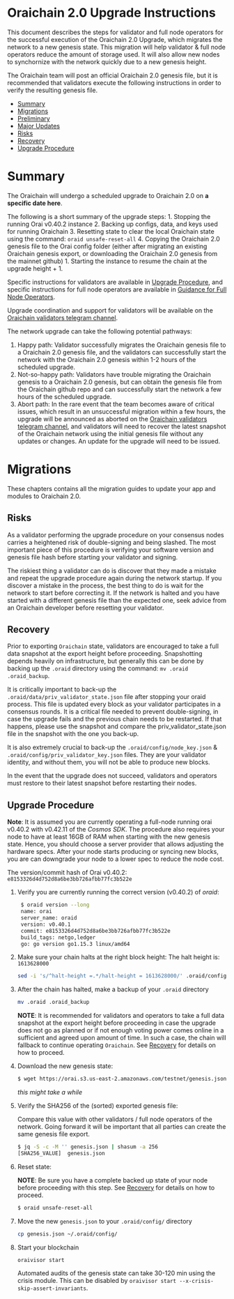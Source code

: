 # Oraichain 2.0 Upgrade Instructions

This document describes the steps for validator and full node operators for the successful execution of the Oraichain 2.0 Upgrade, which migrates the network to a new genesis state. This migration will help validator & full node operators reduce the amount of storage used. It will also allow new nodes to synchornize with the network quickly due to a new genesis height.

The Oraichain team
will post an official Oraichain 2.0 genesis file, but it is recommended that validators
execute the following instructions in order to verify the resulting genesis file.

  - [Summary](#summary)
  - [Migrations](#migrations)
  - [Preliminary](#preliminary)
  - [Major Updates](#major-updates)
  - [Risks](#risks)
  - [Recovery](#recovery)
  - [Upgrade Procedure](#upgrade-procedure)
 
# Summary

The Oraichain will undergo a scheduled upgrade to Oraichain 2.0 on **a specific date here**.

The following is a short summary of the upgrade steps:
    1. Stopping the running Orai v0.40.2 instance 
    2. Backing up configs, data, and keys used for running Oraichain
    3. Resetting state to clear the local Oraichain state using the command: ```oraid unsafe-reset-all```
    4. Copying the Oraichain 2.0 genesis file to the Orai config folder (either after migrating an existing Oraichain genesis export, or downloading the Oraichain 2.0 genesis from the mainnet github)
    1. Starting the instance to resume the chain at the upgrade height + 1.

Specific instructions for validators are available in [Upgrade Procedure](#upgrade-procedure), 
and specific instructions for full node operators are available in [Guidance for Full Node Operators](#guidance-for-full-node-operators).

Upgrade coordination and support for validators will be available on the [Oraichain validators telegram channel](https://t.me/+yH9nMLrokQRhZGY1).

The network upgrade can take the following potential pathways:
1. Happy path: Validator successfully migrates the Oraichain genesis file to a Oraichain 2.0 genesis file, and the validators can successfully start the network with the Oraichain 2.0 genesis within 1-2 hours of the scheduled upgrade.
1. Not-so-happy path: Validators have trouble migrating the Oraichain genesis to a Oraichain 2.0 genesis, but can obtain the genesis file from the Oraichain github repo and can successfully start the network a few hours of the scheduled upgrade.  
1. Abort path: In the rare event that the team becomes aware of critical issues, which result in an unsuccessful migration within a few hours, the upgrade will be announced as aborted 
   on the [Oraichain validators telegram channel](https://t.me/+yH9nMLrokQRhZGY1), and validators will need to recover the latest snapshot of the Oraichain network using the initial genesis file without any updates or changes. 
   An update for the upgrade will need to be issued.

# Migrations

These chapters contains all the migration guides to update your app and modules to Oraichain 2.0.

## Risks

As a validator performing the upgrade procedure on your consensus nodes carries a heightened risk of
double-signing and being slashed. The most important piece of this procedure is verifying your
software version and genesis file hash before starting your validator and signing.

The riskiest thing a validator can do is discover that they made a mistake and repeat the upgrade
procedure again during the network startup. If you discover a mistake in the process, the best thing
to do is wait for the network to start before correcting it. If the network is halted and you have
started with a different genesis file than the expected one, seek advice from an Oraichain developer
before resetting your validator.

## Recovery

Prior to exporting `Oraichain` state, validators are encouraged to take a full data snapshot at the
export height before proceeding. Snapshotting depends heavily on infrastructure, but generally this
can be done by backing up the `.oraid` directory using the command: ```mv .oraid .oraid_backup```.

It is critically important to back-up the `.oraid/data/priv_validator_state.json` file after stopping your oraid process. This file is updated every block as your validator participates in a consensus rounds. It is a critical file needed to prevent double-signing, in case the upgrade fails and the previous chain needs to be restarted. If that happens, please use the snapshot and compare the priv_validator_state.json file in the snapshot with the one you back-up.

It is also extremely crucial to back-up the `.oraid/config/node_key.json` & `.oraid/config/priv_validator_key.json` files. They are your validator identity, and without them, you will not be able to produce new blocks.

In the event that the upgrade does not succeed, validators and operators must restore to their latest snapshot before restarting their nodes.

## Upgrade Procedure

__Note__: It is assumed you are currently operating a full-node running orai v0.40.2 with v0.42.11 of the _Cosmos SDK_. The procedure also requires your node to have at least 16GB of RAM when starting with the new genesis state. Hence, you should choose a server provider that allows adjusting the hardware specs. After your node starts producing or syncing new blocks, you are can downgrade your node to a lower spec to reduce the node cost.

The version/commit hash of Orai v0.40.2: `e8153326d4d752d8a6be3bb726afbb77fc3b522e`

1. Verify you are currently running the correct version (v0.40.2) of _oraid_:

   ```bash
    $ oraid version --long
    name: orai
    server_name: oraid
    version: v0.40.1
    commit: e8153326d4d752d8a6be3bb726afbb77fc3b522e
    build_tags: netgo,ledger
    go: go version go1.15.3 linux/amd64
   ```

1. Make sure your chain halts at the right block height:
    The halt height is: `1613628000`

    ```bash
    sed -i 's/^halt-height =.*/halt-height = 1613628000/' .oraid/config/app.toml
    ```

 1. After the chain has halted, make a backup of your `.oraid` directory

    ```bash
    mv .oraid .oraid_backup
    ```

    **NOTE**: It is recommended for validators and operators to take a full data snapshot at the export
   height before proceeding in case the upgrade does not go as planned or if not enough voting power
   comes online in a sufficient and agreed upon amount of time. In such a case, the chain will fallback
   to continue operating `Oraichain`. See [Recovery](#recovery) for details on how to proceed.

1. Download the new genesis state:

   ```bash
   $ wget https://orai.s3.us-east-2.amazonaws.com/testnet/genesis.json -O genesis.json
   ```
   _this might take a while_

1. Verify the SHA256 of the (sorted) exported genesis file:

    Compare this value with other validators / full node operators of the network. 
    Going forward it will be important that all parties can create the same genesis file export.

   ```bash
   $ jq -S -c -M '' genesis.json | shasum -a 256
   [SHA256_VALUE]  genesis.json
   ```
1. Reset state:

   **NOTE**: Be sure you have a complete backed up state of your node before proceeding with this step.
   See [Recovery](#recovery) for details on how to proceed.

   ```bash
   $ oraid unsafe-reset-all
   ```

1. Move the new `genesis.json` to your `.oraid/config/` directory

    ```bash
    cp genesis.json ~/.oraid/config/
    ```

1. Start your blockchain 

    ```bash
    oraivisor start
    ```

    Automated audits of the genesis state can take 30-120 min using the crisis module. This can be disabled by 
    `oraivisor start --x-crisis-skip-assert-invariants`.